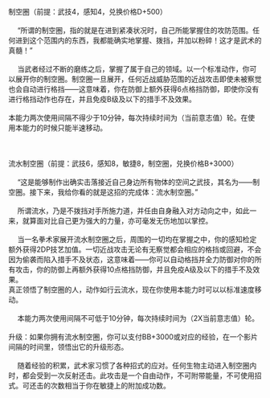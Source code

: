 <title>制空圈</title>
<meta name="GENERATOR" content="WinCHM">
<meta http-equiv="Content-Type" content="text/html; charset=gb2312">
<br>制空圈（前提：武技4，感知4，兑换价格D+500） 
<br>
<br>　 “所谓的制空圈，指的就是在进到紧凑状况时，自己所能掌握住的攻防范围。任何进到这个范围内的东西，我都能确实地掌握、拨挡，并加以粉碎！这才是武术的真髓！” 
<br>
<br>　  当武者经过不断的磨练之后，掌握了属于自己的领域。以一个标准动作，你可以展开你的制空圈。制空圈一旦展开，任何近战威胁范围的近战攻击即使未被察觉也会自动进行格挡——这意味着，你在防御上额外获得6点格挡防御，即使你没有进行格挡动作也存在，并且免疫B级及以下的措手不及效果。
<br>
<br>    本能力两次使用间隔不得少于10分钟，每次持续时间为（当前意志值）轮。在使用本能力的时候只能半速移动。 
<br>
<br>
<br>
<br>流水制空圈（前提：武技6，感知8，敏捷8，制空圈，兑换价格B+3000）
<br>
<br>　 “这是能够制作出确实击落接近自己身边所有物体的空间之武技，其名为——制空圈。接下来，我给你看的就是这招的完成体：流水制空圈。”
<br>
<br>　  所谓流水，乃是不拨挡对手所施力道，并任由自身融入对方动向之中，如此一来，就算面对比自己更为强大的力量，亦可毫发无伤地加以掌控。
<br>
<br>　  当一名拳术家展开流水制空圈之后，周围的一切均在掌握之中，你的感知检定额外获得2DP技艺加值。一切近战攻击无论有无察觉都会相应的格挡或回避，不会因为偷袭而陷入措手不及状态，这意味着——你可以自动格挡并全力防御对你的所有攻击，你的防御上再额外获得10点格挡防御，并且免疫A级及以下的措手不及效果。
<br>    真正领悟了制空圈的人，动作如行云流水，现在你使用本能力时可以以标准速度移动。
<br>
<br>　  本能力两次使用间隔不可低于10分钟，每次持续时间为（2X当前意志值）轮。
<br>
<br>升级：如果你拥有流水制空圈，你可以支付BB+3000或对应的经验，在一个影片间隔的时间里，领悟出它的升级形态。
<br>
<br>　  随着经验的积累，武术家习惯了各种招式的应对。任何生物主动进入制空圈内时，都会受到一次反射还击。此攻击是一个自由动作，不可附带能量，不可使用招式。可还击的次数相当于你在敏捷上的附加成功数。